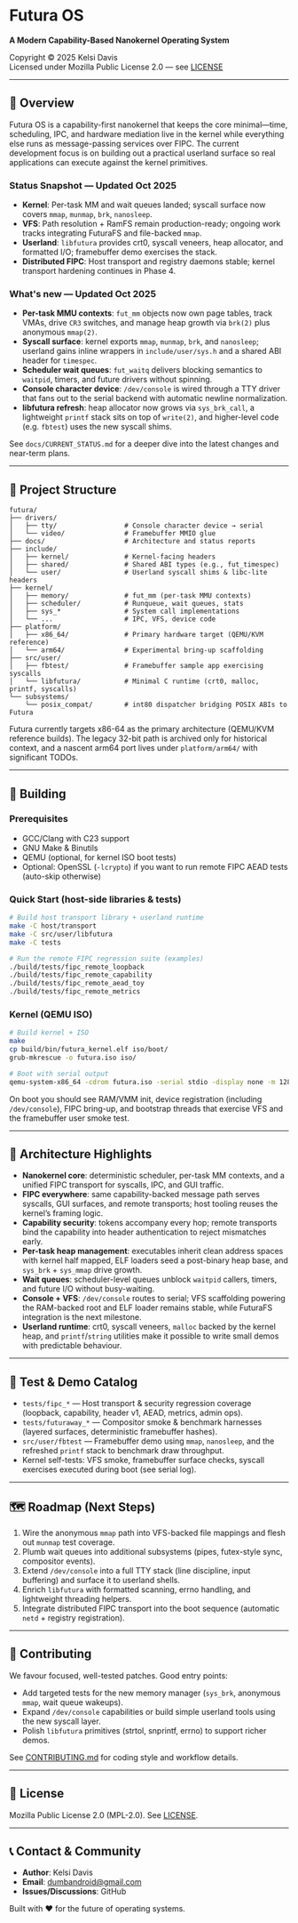 # Futura OS

**A Modern Capability-Based Nanokernel Operating System**

Copyright © 2025 Kelsi Davis  
Licensed under Mozilla Public License 2.0 — see [LICENSE](LICENSE)

---

## 🚀 Overview

Futura OS is a capability-first nanokernel that keeps the core minimal—time, scheduling, IPC, and hardware mediation live in the kernel while everything else runs as message-passing services over FIPC. The current development focus is on building out a practical userland surface so real applications can execute against the kernel primitives.

### Status Snapshot — Updated Oct 2025

- **Kernel**: Per-task MM and wait queues landed; syscall surface now covers `mmap`, `munmap`, `brk`, `nanosleep`.
- **VFS**: Path resolution + RamFS remain production-ready; ongoing work tracks integrating FuturaFS and file-backed `mmap`.
- **Userland**: `libfutura` provides crt0, syscall veneers, heap allocator, and formatted I/O; framebuffer demo exercises the stack.
- **Distributed FIPC**: Host transport and registry daemons stable; kernel transport hardening continues in Phase 4.

### What's new — Updated Oct 2025

- **Per-task MMU contexts**: `fut_mm` objects now own page tables, track VMAs, drive `CR3` switches, and manage heap growth via `brk(2)` plus anonymous `mmap(2)`.
- **Syscall surface**: kernel exports `mmap`, `munmap`, `brk`, and `nanosleep`; userland gains inline wrappers in `include/user/sys.h` and a shared ABI header for `timespec`.
- **Scheduler wait queues**: `fut_waitq` delivers blocking semantics to `waitpid`, timers, and future drivers without spinning.
- **Console character device**: `/dev/console` is wired through a TTY driver that fans out to the serial backend with automatic newline normalization.
- **libfutura refresh**: heap allocator now grows via `sys_brk_call`, a lightweight `printf` stack sits on top of `write(2)`, and higher-level code (e.g. `fbtest`) uses the new syscall shims.

See `docs/CURRENT_STATUS.md` for a deeper dive into the latest changes and near-term plans.

---

## 📁 Project Structure

```
futura/
├── drivers/
│   ├── tty/                 # Console character device → serial
│   └── video/               # Framebuffer MMIO glue
├── docs/                    # Architecture and status reports
├── include/
│   ├── kernel/              # Kernel-facing headers
│   ├── shared/              # Shared ABI types (e.g., fut_timespec)
│   └── user/                # Userland syscall shims & libc-lite headers
├── kernel/
│   ├── memory/              # fut_mm (per-task MMU contexts)
│   ├── scheduler/           # Runqueue, wait queues, stats
│   ├── sys_*                # System call implementations
│   └── ...                  # IPC, VFS, device code
├── platform/
│   ├── x86_64/              # Primary hardware target (QEMU/KVM reference)
│   └── arm64/               # Experimental bring-up scaffolding
├── src/user/
│   ├── fbtest/              # Framebuffer sample app exercising syscalls
│   └── libfutura/           # Minimal C runtime (crt0, malloc, printf, syscalls)
└── subsystems/
    └── posix_compat/        # int80 dispatcher bridging POSIX ABIs to Futura
```

Futura currently targets x86-64 as the primary architecture (QEMU/KVM reference builds). The legacy 32-bit path is archived only for historical context, and a nascent arm64 port lives under `platform/arm64/` with significant TODOs.

---

## 🔧 Building

### Prerequisites

- GCC/Clang with C23 support
- GNU Make & Binutils
- QEMU (optional, for kernel ISO boot tests)
- Optional: OpenSSL (`-lcrypto`) if you want to run remote FIPC AEAD tests (auto-skip otherwise)

### Quick Start (host-side libraries & tests)

```bash
# Build host transport library + userland runtime
make -C host/transport
make -C src/user/libfutura
make -C tests

# Run the remote FIPC regression suite (examples)
./build/tests/fipc_remote_loopback
./build/tests/fipc_remote_capability
./build/tests/fipc_remote_aead_toy
./build/tests/fipc_remote_metrics
```

### Kernel (QEMU ISO)

```bash
# Build kernel + ISO
make
cp build/bin/futura_kernel.elf iso/boot/
grub-mkrescue -o futura.iso iso/

# Boot with serial output
qemu-system-x86_64 -cdrom futura.iso -serial stdio -display none -m 128M
```

On boot you should see RAM/VMM init, device registration (including `/dev/console`), FIPC bring-up, and bootstrap threads that exercise VFS and the framebuffer user smoke test.

---

## 🧠 Architecture Highlights

- **Nanokernel core**: deterministic scheduler, per-task MM contexts, and a unified FIPC transport for syscalls, IPC, and GUI traffic.
- **FIPC everywhere**: same capability-backed message path serves syscalls, GUI surfaces, and remote transports; host tooling reuses the kernel’s framing logic.
- **Capability security**: tokens accompany every hop; remote transports bind the capability into header authentication to reject mismatches early.
- **Per-task heap management**: executables inherit clean address spaces with kernel half mapped, ELF loaders seed a post-binary heap base, and `sys_brk` + `sys_mmap` drive growth.
- **Wait queues**: scheduler-level queues unblock `waitpid` callers, timers, and future I/O without busy-waiting.
- **Console + VFS**: `/dev/console` routes to serial; VFS scaffolding powering the RAM-backed root and ELF loader remains stable, while FuturaFS integration is the next milestone.
- **Userland runtime**: crt0, syscall veneers, `malloc` backed by the kernel heap, and `printf`/`string` utilities make it possible to write small demos with predictable behaviour.

---

## 🧪 Test & Demo Catalog

- `tests/fipc_*` — Host transport & security regression coverage (loopback, capability, header v1, AEAD, metrics, admin ops).
- `tests/futuraway_*` — Compositor smoke & benchmark harnesses (layered surfaces, deterministic framebuffer hashes).
- `src/user/fbtest` — Framebuffer demo using `mmap`, `nanosleep`, and the refreshed `printf` stack to benchmark draw throughput.
- Kernel self-tests: VFS smoke, framebuffer surface checks, syscall exercises executed during boot (see serial log).

---

## 🗺️ Roadmap (Next Steps)

1. Wire the anonymous `mmap` path into VFS-backed file mappings and flesh out `munmap` test coverage.
2. Plumb wait queues into additional subsystems (pipes, futex-style sync, compositor events).
3. Extend `/dev/console` into a full TTY stack (line discipline, input buffering) and surface it to userland shells.
4. Enrich `libfutura` with formatted scanning, errno handling, and lightweight threading helpers.
5. Integrate distributed FIPC transport into the boot sequence (automatic `netd` + registry registration).

---

## 🤝 Contributing

We favour focused, well-tested patches. Good entry points:

- Add targeted tests for the new memory manager (`sys_brk`, anonymous `mmap`, wait queue wakeups).
- Expand `/dev/console` capabilities or build simple userland tools using the new syscall layer.
- Polish `libfutura` primitives (strtol, snprintf, errno) to support richer demos.

See [CONTRIBUTING.md](CONTRIBUTING.md) for coding style and workflow details.

---

## 📜 License

Mozilla Public License 2.0 (MPL-2.0). See [LICENSE](LICENSE).

---

## 📞 Contact & Community

- **Author**: Kelsi Davis  
- **Email**: [dumbandroid@gmail.com](mailto:dumbandroid@gmail.com)  
- **Issues/Discussions**: GitHub

Built with ❤️ for the future of operating systems.
